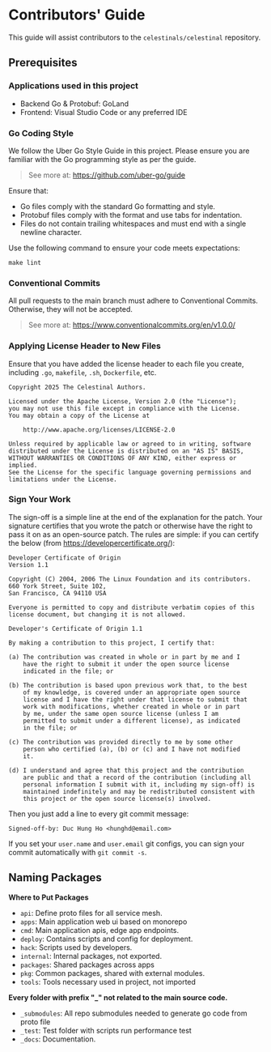 # Contributors' Guide
This guide will assist contributors to the `celestinals/celestinal` repository.

## Prerequisites

### Applications used in this project

- Backend Go & Protobuf: GoLand
- Frontend: Visual Studio Code or any preferred IDE

### Go Coding Style

We follow the Uber Go Style Guide in this project. Please ensure you are familiar with the Go programming style as per the guide.

> See more at: https://github.com/uber-go/guide

Ensure that:

- Go files comply with the standard Go formatting and style.
- Protobuf files comply with the format and use tabs for indentation.
- Files do not contain trailing whitespaces and must end with a single newline character.

Use the following command to ensure your code meets expectations:

```
make lint
```

### Conventional Commits

All pull requests to the main branch must adhere to Conventional Commits. Otherwise, they will not be accepted.

> See more at: https://www.conventionalcommits.org/en/v1.0.0/

### Applying License Header to New Files

Ensure that you have added the license header to each file you create, including `.go`, `makefile`, `.sh`, `Dockerfile`, etc.

```
Copyright 2025 The Celestinal Authors.

Licensed under the Apache License, Version 2.0 (the "License");
you may not use this file except in compliance with the License.
You may obtain a copy of the License at

    http://www.apache.org/licenses/LICENSE-2.0

Unless required by applicable law or agreed to in writing, software
distributed under the License is distributed on an "AS IS" BASIS,
WITHOUT WARRANTIES OR CONDITIONS OF ANY KIND, either express or implied.
See the License for the specific language governing permissions and
limitations under the License.
```

### Sign Your Work

The sign-off is a simple line at the end of the explanation for the patch. Your signature certifies that you wrote the patch or otherwise have the right to pass it on as an open-source patch. The rules are simple: if you can certify the below (from https://developercertificate.org/):

```
Developer Certificate of Origin
Version 1.1

Copyright (C) 2004, 2006 The Linux Foundation and its contributors.
660 York Street, Suite 102,
San Francisco, CA 94110 USA

Everyone is permitted to copy and distribute verbatim copies of this
license document, but changing it is not allowed.

Developer's Certificate of Origin 1.1

By making a contribution to this project, I certify that:

(a) The contribution was created in whole or in part by me and I
    have the right to submit it under the open source license
    indicated in the file; or

(b) The contribution is based upon previous work that, to the best
    of my knowledge, is covered under an appropriate open source
    license and I have the right under that license to submit that
    work with modifications, whether created in whole or in part
    by me, under the same open source license (unless I am
    permitted to submit under a different license), as indicated
    in the file; or

(c) The contribution was provided directly to me by some other
    person who certified (a), (b) or (c) and I have not modified
    it.

(d) I understand and agree that this project and the contribution
    are public and that a record of the contribution (including all
    personal information I submit with it, including my sign-off) is
    maintained indefinitely and may be redistributed consistent with
    this project or the open source license(s) involved.
```

Then you just add a line to every git commit message:

```
Signed-off-by: Duc Hung Ho <hunghd@email.com>
```

If you set your `user.name` and `user.email` git configs, you can sign your commit automatically with `git commit -s`.

## Naming Packages

**Where to Put Packages**
- `api`: Define proto files for all service mesh.
- `apps`: Main application web ui based on monorepo
- `cmd`: Main application apis, edge app endpoints.
- `deploy`: Contains scripts and config for deployment.
- `hack`: Scripts used by developers.
- `internal`: Internal packages, not exported.
- `packages`: Shared packages across apps
- `pkg`: Common packages, shared with external modules.
- `tools`: Tools necessary used in project, not imported

**Every folder with prefix "_" not related to the main source code.**
- `_submodules`: All repo submodules needed to generate go code from proto file
- `_test`: Test folder with scripts run performance test
- `_docs`: Documentation.